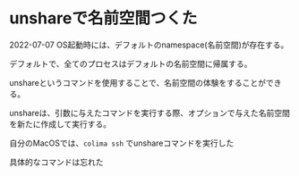 # unshareで名前空間つくた
2022-07-07
OS起動時には、デフォルトのnamespace(名前空間)が存在する。

デフォルトで、全てのプロセスはデフォルトの名前空間に帰属する。

unshareというコマンドを使用することで、名前空間の体験をすることができる。

unshareは、引数に与えたコマンドを実行する際、オプションで与えた名前空間を新たに作成して実行する。

自分のMacOSでは、`colima ssh` でunshareコマンドを実行した

具体的なコマンドは忘れた
